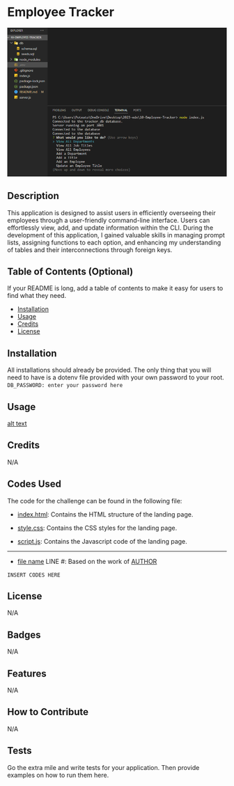 # Employee Tracker

![Screenshot](images/website.png)

## Description

This application is designed to assist users in efficiently overseeing their employees through a user-friendly command-line interface. Users can effortlessly view, add, and update information within the CLI. During the development of this application, I gained valuable skills in managing prompt lists, assigning functions to each option, and enhancing my understanding of tables and their interconnections through foreign keys.

## Table of Contents (Optional)

If your README is long, add a table of contents to make it easy for users to find what they need.

- [Installation](#installation)
- [Usage](#usage)
- [Credits](#credits)
- [License](#license)

## Installation

All installations should already be provided. The only thing that you will need to have is a dotenv file provided with your own password to your root. 
`DB_PASSWORD: enter your password here`

## Usage



[alt text](assets/images/screenshot.png)


## Credits

N/A

## Codes Used

The code for the challenge can be found in the following file:

- [index.html](/src/index.html): Contains the HTML structure of the landing page.

- [style.css](/src/style.css): Contains the CSS styles for the landing page.

- [script.js](/src/script.js): Contains the Javascript code of the landing page.

--------------------------

- [file name](/src/file) LINE #: Based on the work of [AUTHOR](URL)

```
INSERT CODES HERE
```

## License

N/A

## Badges

N/A

## Features

N/A

## How to Contribute

N/A

## Tests

Go the extra mile and write tests for your application. Then provide examples on how to run them here.